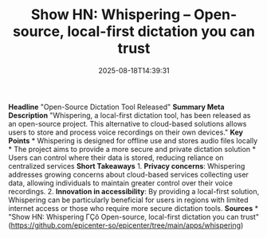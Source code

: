 ﻿---
title: "Show HN: Whispering – Open-source, local-first dictation you can trust"
date: "2025-08-18T14:39:31"
category: "Markets"
summary: ""
slug: "show hn whispering  opensource localfirst dictation you can "
source_urls:
  - "https://github.com/epicenter-so/epicenter/tree/main/apps/whispering"
seo:
  title: "Show HN: Whispering – Open-source, local-first dictation you can trust | Hash n Hedge"
  description: ""
  keywords: ["news", "markets", "brief"]
---
**Headline** "Open-Source Dictation Tool Released"  **Summary Meta Description** "Whispering, a local-first dictation tool, has been released as an open-source project. This alternative to cloud-based solutions allows users to store and process voice recordings on their own devices."  **Key Points**  * Whispering is designed for offline use and stores audio files locally * The project aims to provide a more secure and private dictation solution * Users can control where their data is stored, reducing reliance on centralized services  **Short Takeaways**  1. **Privacy concerns**: Whispering addresses growing concerns about cloud-based services collecting user data, allowing individuals to maintain greater control over their voice recordings. 2. **Innovation in accessibility**: By providing a local-first solution, Whispering can be particularly beneficial for users in regions with limited internet access or those who require more secure dictation tools.  **Sources** * "Show HN: Whispering ΓÇô Open-source, local-first dictation you can trust" (https://github.com/epicenter-so/epicenter/tree/main/apps/whispering) 
